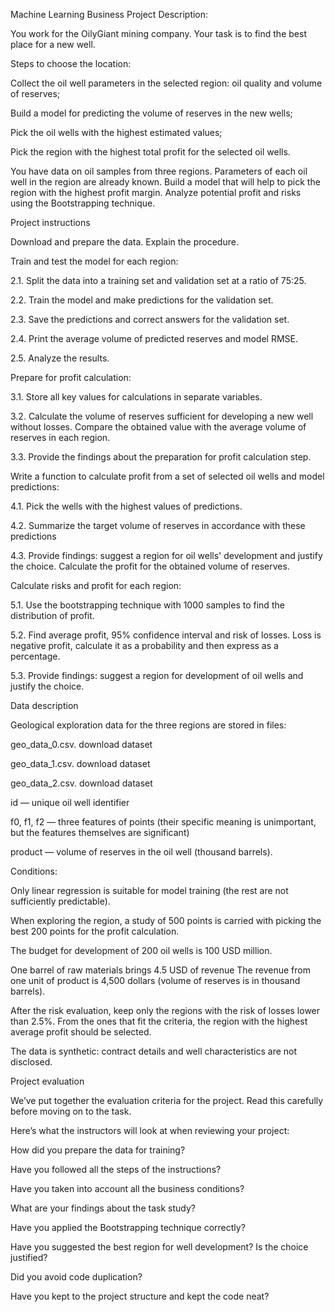 Machine Learning Business Project Description:  

You work for the OilyGiant mining company. Your task is to find the best place for a new well. 

Steps to choose the location: 

Collect the oil well parameters in the selected region: oil quality and volume of reserves; 

Build a model for predicting the volume of reserves in the new wells; 

Pick the oil wells with the highest estimated values; 

Pick the region with the highest total profit for the selected oil wells. 

You have data on oil samples from three regions. Parameters of each oil well in the region are already known. Build a model that will help to pick the region with the highest profit margin. Analyze potential profit and risks using the Bootstrapping technique. 

Project instructions 

Download and prepare the data. Explain the procedure. 

Train and test the model for each region: 

2.1. Split the data into a training set and validation set at a ratio of 75:25. 

2.2. Train the model and make predictions for the validation set. 

2.3. Save the predictions and correct answers for the validation set. 

2.4. Print the average volume of predicted reserves and model RMSE. 

2.5. Analyze the results. 

Prepare for profit calculation: 

3.1. Store all key values for calculations in separate variables. 

3.2. Calculate the volume of reserves sufficient for developing a new well without losses. Compare the obtained value with the average volume of reserves in each region. 

3.3. Provide the findings about the preparation for profit calculation step. 

Write a function to calculate profit from a set of selected oil wells and model predictions: 

4.1. Pick the wells with the highest values of predictions.  

4.2. Summarize the target volume of reserves in accordance with these predictions 

4.3. Provide findings: suggest a region for oil wells' development and justify the choice. Calculate the profit for the obtained volume of reserves. 

Calculate risks and profit for each region: 

5.1. Use the bootstrapping technique with 1000 samples to find the distribution of profit. 

5.2. Find average profit, 95% confidence interval and risk of losses. Loss is negative profit, calculate it as a probability and then express as a percentage. 

5.3. Provide findings: suggest a region for development of oil wells and justify the choice. 

Data description 

Geological exploration data for the three regions are stored in files: 

geo_data_0.csv. download dataset 

geo_data_1.csv. download dataset 

geo_data_2.csv. download dataset 

id — unique oil well identifier 

f0, f1, f2 — three features of points (their specific meaning is unimportant, but the features themselves are significant) 

product — volume of reserves in the oil well (thousand barrels). 

Conditions: 

Only linear regression is suitable for model training (the rest are not sufficiently predictable). 

When exploring the region, a study of 500 points is carried with picking the best 200 points for the profit calculation. 

The budget for development of 200 oil wells is 100 USD million. 

One barrel of raw materials brings 4.5 USD of revenue The revenue from one unit of product is 4,500 dollars (volume of reserves is in thousand barrels). 

After the risk evaluation, keep only the regions with the risk of losses lower than 2.5%. From the ones that fit the criteria, the region with the highest average profit should be selected. 

The data is synthetic: contract details and well characteristics are not disclosed. 

Project evaluation 

We’ve put together the evaluation criteria for the project. Read this carefully before moving on to the task. 

Here’s what the instructors will look at when reviewing your project: 

How did you prepare the data for training? 

Have you followed all the steps of the instructions? 

Have you taken into account all the business conditions? 

What are your findings about the task study? 

Have you applied the Bootstrapping technique correctly? 

Have you suggested the best region for well development? Is the choice justified? 

Did you avoid code duplication? 

Have you kept to the project structure and kept the code neat? 
